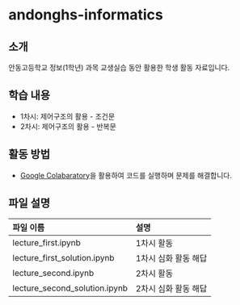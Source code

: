 # andonghs-informatics

## 소개

안동고등학교 정보(1학년) 과목 교생실습 동안 활용한 학생 활동 자료입니다.

## 학습 내용

- 1차시: 제어구조의 활용 - 조건문
- 2차시: 제어구조의 활용 - 반복문

## 활동 방법

- [Google Colabaratory](https://colab.research.google.com/)을 활용하여 코드를 실행하며 문제를 해결합니다.

## 파일 설명

| 파일 이름                     | 설명                 |
| :---------------------------- | :------------------- |
| lecture_first.ipynb           | 1차시 활동           |
| lecture_first_solution.ipynb  | 1차시 심화 활동 해답 |
| lecture_second.ipynb          | 2차시 활동           |
| lecture_second_solution.ipynb | 2차시 심화 활동 해답 |
